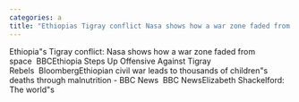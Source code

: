 ```yaml
---
categories: a
title: "Ethiopias Tigray conflict Nasa shows how a war zone faded from space  BBC"
---
```

Ethiopia"s Tigray conflict: Nasa shows how a war zone faded from space&nbsp;&nbsp;BBCEthiopia Steps Up Offensive Against Tigray Rebels&nbsp;&nbsp;BloombergEthiopian civil war leads to thousands of children"s deaths through malnutrition - BBC News&nbsp;&nbsp;BBC NewsElizabeth Shackelford: The world"s